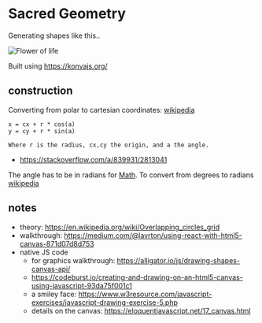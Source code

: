 # Sacred Geometry

Generating shapes like this..

![Flower of life](https://mensfellowship.net/wp-content/uploads/2014/11/ART400FlowerOfLife.jpg)

Built using https://konvajs.org/

## construction

Converting from polar to cartesian coordinates: [wikipedia](https://en.wikipedia.org/wiki/Polar_coordinate_system#Converting_between_polar_and_Cartesian_coordinates)

```
x = cx + r * cos(a)
y = cy + r * sin(a)

Where r is the radius, cx,cy the origin, and a the angle.
```

- https://stackoverflow.com/a/839931/2813041

The angle has to be in radians for [Math](https://developer.mozilla.org/en-US/docs/Web/JavaScript/Reference/Global_Objects/Math/sin). To convert from degrees to radians [wikipedia](https://en.wikipedia.org/wiki/Radian#Conversion_between_radians_and_degrees)

## notes

- theory: https://en.wikipedia.org/wiki/Overlapping_circles_grid
- walkthrough: https://medium.com/@lavrton/using-react-with-html5-canvas-871d07d8d753
- native JS code
  - for graphics walkthrough: https://alligator.io/js/drawing-shapes-canvas-api/
  - https://codeburst.io/creating-and-drawing-on-an-html5-canvas-using-javascript-93da75f001c1
  - a smiley face: https://www.w3resource.com/javascript-exercises/javascript-drawing-exercise-5.php
  - details on the canvas: https://eloquentjavascript.net/17_canvas.html
